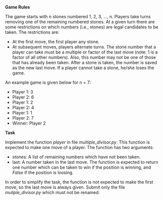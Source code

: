 **Game Rules**

The game starts with n stones numbered 1, 2, 3, ..., n. Players take turns removing one of the remaining numbered stones. At a given turn there are some restrictions on which numbers (i.e., stones) are legal candidates to be taken. The restrictions are:

* At the first move, the first player any stone.
* At subsequent moves, players alternate turns. The stone number that a player can take must be a multiple or factor of the last move (note: 1 is a factor of all other numbers). Also, this number may not be one of those that has already been taken. After a stone is taken, the number is saved as the new last move. If a player cannot take a stone, he/she loses the game.

An example game is given below for n = 7:
* Player 1: 3
* Player 2: 6
* Player 1: 2
* Player 2: 4
* Player 1: 1
* Player 2: 7
* Winner: Player 2

**Task**

Implement the function *player* in file *multiple_divisor.py*. This function is expected to make one move of a player. The function has two arguments:
* stones: A list of remaining numbers which have not been taken.
* last: A number taken in the last move.
The function is expected to return one number which can be taken to win if the position is winning, and *False* if the position is loosing.

In order to simplify the task, the function is not expected to make the first move, so the last move is always given. Submit only the file *muliple_divisor.py* which must not be renamed.
